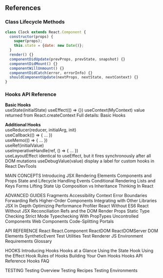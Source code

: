 ## References

### Class Lifecycle Methods
```jsx   
class Clock extends React.Component {
  constructor(props) {
    super(props);
    this.state = {date: new Date()};
  }
  render() {}
  componentDidUpdate(prevProps, prevState, snapshot) {}
  componentDidMount() {}
  componentWillUnmount() {}
  componentDidCatch(error, errorInfo) {}
  shouldComponentUpdate(nextProps, nextState, nextContext) {}
}
```

### Hooks API Reference
**Basic Hooks**   
useState(initialState)
useEffect(() => {})
useContext(MyContext)	value returned from React.createContext
Full details: Basic Hooks

**Additional Hooks**   
useReducer(reducer, initialArg, init)	 
useCallback(() => { … })	 
useMemo(() => { … })	 
useRef(initialValue)	 
useImperativeHandle(ref, () => { … })	 
useLayoutEffect	identical to useEffect, but it fires synchronously after all DOM mutations
useDebugValue(value)	display a label for custom hooks in React DevTools






MAIN CONCEPTS
Introducing JSX
Rendering Elements
Components and Props
State and Lifecycle
Handling Events
Conditional Rendering
Lists and Keys
Forms
Lifting State Up
Composition vs Inheritance
Thinking In React


ADVANCED GUIDES
Fragments
Accessibility
Context
Error Boundaries
Forwarding Refs
Higher-Order Components
Integrating with Other Libraries
JSX In Depth
Optimizing Performance
Profiler
React Without ES6
React Without JSX
Reconciliation
Refs and the DOM
Render Props
Static Type Checking
Strict Mode
Typechecking With PropTypes
Uncontrolled Components
Web Components
Code-Splitting
Portals

API REFERENCE
React
React.Component
ReactDOM
ReactDOMServer
DOM Elements
SyntheticEvent
Test Utilities
Test Renderer
JS Environment Requirements
Glossary

HOOKS
Introducing Hooks
Hooks at a Glance
Using the State Hook
Using the Effect Hook
Rules of Hooks
Building Your Own Hooks
Hooks API Reference
Hooks FAQ


TESTING
Testing Overview
Testing Recipes
Testing Environments


